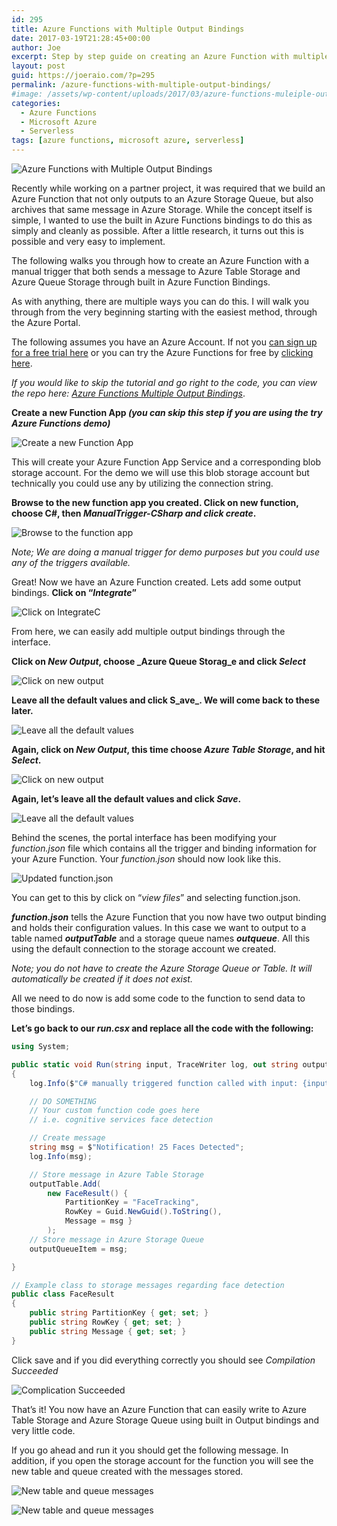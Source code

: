 ```yaml
---
id: 295
title: Azure Functions with Multiple Output Bindings
date: 2017-03-19T21:28:45+00:00
author: Joe
excerpt: Step by step guide on creating an Azure Function with multiple output bindings.
layout: post
guid: https://joeraio.com/?p=295
permalink: /azure-functions-with-multiple-output-bindings/
#image: /assets/wp-content/uploads/2017/03/azure-functions-muleiple-output.png
categories:
  - Azure Functions
  - Microsoft Azure
  - Serverless
tags: [azure functions, microsoft azure, serverless]
---
```

![Azure Functions with Multiple Output Bindings](/assets/wp-content/uploads/2017/03/azure-functions-muleiple-output.png)

Recently while working on a partner project, it was required that we build an Azure Function that not only outputs to an Azure Storage Queue, but also archives that same message in Azure Storage. While the concept itself is simple, I wanted to use the built in Azure Functions bindings to do this as simply and cleanly as possible. After a little research, it turns out this is possible and very easy to implement.

The following walks you through how to create an Azure Function with a manual trigger that both sends a message to Azure Table Storage and Azure Queue Storage through built in Azure Function Bindings.

As with anything, there are multiple ways you can do this. I will walk you through from the very beginning starting with the easiest method, through the Azure Portal.

The following assumes you have an Azure Account. If not you [can sign up for a free trial here](https://azure.microsoft.com/en-us/free/) or you can try the Azure Functions for free by [clicking here](https://functions.azure.com/try).

_If you would like to skip the tutorial and go right to the code, you can view the repo here: [Azure Functions Multiple Output Bindings](https://github.com/joescars/AzureFunctionMultipleOutputBinding)_.

**Create a new Function App _(you can skip this step if you are using the try Azure Functions demo)_**

![Create a new Function App](/assets/wp-content/uploads/2017/03/azure-function-multiple-output-bindings-1.png)

This will create your Azure Function App Service and a corresponding blob storage account. For the demo we will use this blob storage account but technically you could use any by utilizing the connection string.

**Browse to the new function app you created. Click on new function, choose C#, then _ManualTrigger-CSharp and click create_.**

![Browse to the function app](/assets/wp-content/uploads/2017/03/azure-function-multiple-output-bindings-3.png)

 _Note; We are doing a manual trigger for demo purposes but you could use any of the triggers available._

Great! Now we have an Azure Function created. Lets add some output bindings. **Click on “_Integrate_”**

![Click on IntegrateC](/assets/wp-content/uploads/2017/03/azure-function-multiple-output-bindings-4.png)

From here, we can easily add multiple output bindings through the interface.

**Click on _New Output_, choose _Azure Queue Storag_e and click _Select_**

![Click on new output](/assets/wp-content/uploads/2017/03/azure-function-multiple-output-bindings-5.png)

**Leave all the default values and click S_ave_. We will come back to these later.**

![Leave all the default values](/assets/wp-content/uploads/2017/03/azure-function-multiple-output-bindings-6.png)

**Again, click on _New Output_, this time choose _Azure Table Storage_, and hit _Select_.**

![Click on new output](/assets/wp-content/uploads/2017/03/azure-function-multiple-output-bindings-7.png)

**Again, let’s leave all the default values and click _Save_.**

![Leave all the default values](/assets/wp-content/uploads/2017/03/azure-function-multiple-output-bindings-8.png)

Behind the scenes, the portal interface has been modifying your _function.json_ file which contains all the trigger and binding information for your Azure Function. Your _function.json_ should now look like this.

![Updated function.json](/assets/wp-content/uploads/2017/03/azure-function-multiple-output-bindings-9.png)

You can get to this by click on “_view files_” and selecting function.json.

_**function.json**_ tells the Azure Function that you now have two output binding and holds their configuration values. In this case we want to output to a table named **_outputTable_** and a storage queue names _**outqueue**_. All this using the default connection to the storage account we created.

_Note; you do not have to create the Azure Storage Queue or Table. It will automatically be created if it does not exist._ 

All we need to do now is add some code to the function to send data to those bindings.

**Let’s go back to our _run.csx_ and replace all the code with the following:**

```c#
using System;

public static void Run(string input, TraceWriter log, out string outputQueueItem, ICollector<FaceResult> outputTable)
{
    log.Info($"C# manually triggered function called with input: {input}");

    // DO SOMETHING
    // Your custom function code goes here
    // i.e. cognitive services face detection

    // Create message   
    string msg = $"Notification! 25 Faces Detected";
    log.Info(msg);

    // Store message in Azure Table Storage    
    outputTable.Add(
        new FaceResult() { 
            PartitionKey = "FaceTracking", 
            RowKey = Guid.NewGuid().ToString(), 
            Message = msg }
        );
    // Store message in Azure Storage Queue    
    outputQueueItem = msg; 

}

// Example class to storage messages regarding face detection
public class FaceResult
{
    public string PartitionKey { get; set; }
    public string RowKey { get; set; }
    public string Message { get; set; }
}
```

Click save and if you did everything correctly you should see _Compilation Succeeded_

![Complication Succeeded](/assets/wp-content/uploads/2017/03/azure-function-multiple-output-bindings-10.png)

That’s it! You now have an Azure Function that can easily write to Azure Table Storage and Azure Storage Queue using built in Output bindings and very little code.

If you go ahead and run it you should get the following message. In addition, if you open the storage account for the function you will see the new table and queue created with the messages stored.

![New table and queue messages](/assets/wp-content/uploads/2017/03/azure-function-multiple-output-bindings-11.png)

![New table and queue messages](/assets/wp-content/uploads/2017/03/azure-function-multiple-output-bindings-12.png)